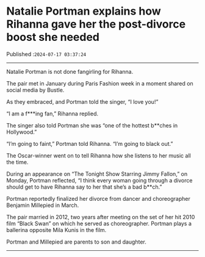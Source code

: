 # Natalie Portman explains how Rihanna gave her the post-divorce boost she needed

Published :`2024-07-17 03:37:24`

---

Natalie Portman is not done fangirling for Rihanna.

The pair met in January during Paris Fashion week in a moment shared on social media by Bustle.

As they embraced, and Portman told the singer, “I love you!”

“I am a f***ing fan,” Rihanna replied.

The singer also told Portman she was “one of the hottest b**ches in Hollywood.”

“I’m going to faint,” Portman told Rihanna. “I’m going to black out.”

The Oscar-winner went on to tell Rihanna how she listens to her music all the time.

During an appearance on “The Tonight Show Starring Jimmy Fallon,” on Monday, Portman reflected, “I think every woman going through a divorce should get to have Rihanna say to her that she’s a bad b**ch.”

Portman reportedly finalized her divorce from dancer and choreographer Benjamin Millepied in March.

The pair married in 2012, two years after meeting on the set of her hit 2010 film “Black Swan” on which he served as choreographer. Portman plays a ballerina opposite Mila Kunis in the film.

Portman and Millepied are parents to son and daughter.

---

